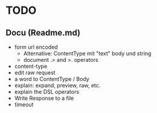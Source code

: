 
# TODO

## Docu (Readme.md)
* form url encoded
    * Alternative: ContentType mit "text" body und string
    * document .> and >. operators
* content-type
* edit raw request
* a word to ContentType / Body
* explain: expand, preview, raw, etc.
* explain the DSL operators
* Write Response to a file
* timeout

